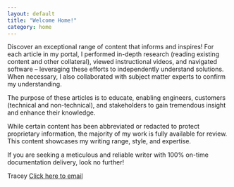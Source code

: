 ```yaml
---
layout: default
title: "Welcome Home!"
category: home
---
```

Discover an exceptional range of content that informs and inspires! For each article in my portal, I performed in-depth research (reading existing content and other collateral), viewed instructional videos, and navigated software – leveraging these efforts to independently understand solutions. When necessary, I also collaborated with subject matter experts to confirm my understanding. 

The purpose of these articles is to educate, enabling engineers, customers (technical and non-technical), and stakeholders to gain tremendous insight and enhance their knowledge.

While certain content has been abbreviated or redacted to protect proprietary information, the majority of my work is fully available for review. This content showcases my writing range, style, and expertise.

If you are seeking a meticulous and reliable writer with 100% on-time documentation delivery, look no further!

Tracey
[Click here to email](mailto:th.write.hand@gmail.com)
